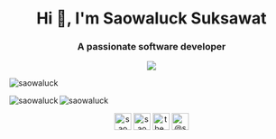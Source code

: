 <h1 align="center">Hi 👋, I'm Saowaluck Suksawat</h1>
<h3 align="center">A passionate software developer</h3>

<p align="center"><img src="https://github-profile-trophy.vercel.app/?username=saowaluck&count_private=true" />
<p align="left"> <img src="https://komarev.com/ghpvc/?username=saowaluck" alt="saowaluck" /> </p>

<p><img align="left" height="auto" src="https://github-readme-stats.vercel.app/api/top-langs/?username=saowaluck&layout=compact&hide=html&show_icons=true" alt="saowaluck" /></p>
<p><img align="center" src="https://github-readme-stats.vercel.app/api?username=saowaluck&show_icons=true" alt="saowaluck" /></p>

<p align="center">
 <a href="https://dev.to/saowaluck" target="blank"><img align="center" src="https://cdn.jsdelivr.net/npm/simple-icons@3.0.1/icons/dev-dot-to.svg" alt="saowaluck" height="30" width="30" /></a>
<a href="https://fb.com/saowaluck suksawat" target="blank"><img align="center" src="https://cdn.jsdelivr.net/npm/simple-icons@3.0.1/icons/facebook.svg" alt="saowaluck suksawat" height="30" width="30" /></a>
<a href="https://instagram.com/the_poppy_mall" target="blank"><img align="center" src="https://cdn.jsdelivr.net/npm/simple-icons@3.0.1/icons/instagram.svg" alt="the_poppy_mall" height="30" width="30" /></a>
<a href="https://medium.com/@saowaluck" target="blank"><img align="center" src="https://cdn.jsdelivr.net/npm/simple-icons@3.0.1/icons/medium.svg" alt="@saowaluck" height="30" width="30" /></a>
</p>
